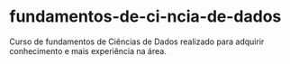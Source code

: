 # fundamentos-de-ci-ncia-de-dados
Curso de fundamentos de Ciências de Dados realizado para adquirir conhecimento e mais experiência na área.
